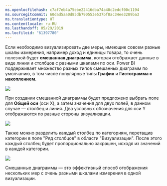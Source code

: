 ```yaml
---
ms.openlocfilehash: c7af7eb4a75ebe22416dba74a40c2edcf00c1194
ms.sourcegitcommit: 60dad5aa0d85db790553e537bf8ac34ee3289ba3
ms.translationtype: HT
ms.contentlocale: ru-RU
ms.lasthandoff: 05/29/2019
ms.locfileid: "61397780"
---
```

Если необходимо визуализировать две меры, имеющие совсем разные шкалы измерения, например доход и единицы товара, то очень полезной будет **смешанная диаграмма**, которая отображает данные в виде линии и столбцов с разными шкалами по оси. Power BI поддерживает множество разных типов смешанных диаграмм по умолчанию, в том числе популярные типы **График** и **Гистограмма с накоплением**.

![](media/3-3-create-combination-charts/3-3_1.png)

При создании смешанной диаграммы будет предложено выбрать поле для **Общей оси** (оси X), а затем значения для двух полей, в данном случае — столбец и линия. Два условных обозначения для оси Y отображаются по разные стороны визуализации.

![](media/3-3-create-combination-charts/3-3_2.png)

Также можно разделить каждый столбец по категориям, перетащив категории в поле "Ряд столбцов" в области "Визуализации". После этого каждый столбец будет пропорционально закрашен, исходя из значений в каждой категории.

![](media/3-3-create-combination-charts/3-3_3.png)

Смешанные диаграммы — это эффективный способ отображения нескольких мер с очень разными шкалами измерения в одной визуализации.

